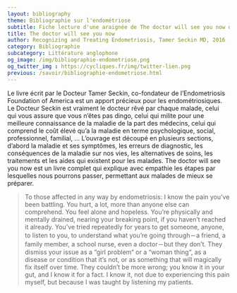 ```yaml
---
layout: bibliography
theme: Bibliographie sur l'endométriose
subtitle: Fiche lecture d'une araignée de The doctor will see you now de Tamer Seckin
title: The doctor will see you now
author: Recognizing and Treating Endometriosis, Tamer Seckin MD, 2016
category: Bibliographie
subcategory: Littérature anglophone
og_image: /img/bibliographie-endometriose.png
og_twitter_img : https://cycliques.fr/img/twitter-lien.png
previous: /savoir/bibliographie-endometriose.html
---
```

Le livre écrit par le Docteur Tamer Seckin, co-fondateur de l’Endometriosis Foundation of America est un apport précieux pour les endométriosiques. Le Docteur Seckin est vraiment le docteur rêvé par chaque malade, celui qui vous assure que vous n’êtes pas dingo, celui qui milite pour une meilleure connaissance de la maladie de la part des médecins, celui qui comprend le coût élevé qu’a la maladie en terme psychologique, social, professionnel, familial, …
L’ouvrage est découpé en plusieurs sections, d’abord la maladie et ses symptômes, les erreurs de diagnostic, les conséquences de la maladie sur nos vies, les alternatives de soins, les traitements et les aides qui existent pour les malades. The doctor will see you now est un livre complet qui explique avec empathie les étapes par lesquelles nous pourrons passer, permettant aux malades de mieux se préparer.

>To those affected in any way by endometriosis: I know the pain you’ve been battling. You hurt, a lot, more than anyone else can comprehend. You feel alone and hopeless. You’re physically and mentally drained, nearing your breaking point, if you haven’t reached it already. You’ve tried repeatedly for years to get someone, anyone, to listen to you, to understand what you’re going through－a friend, a family member, a school nurse, even a doctor－but they don’t. They dismiss your issue as a “girl problem“ or a “woman thing“, as a disease or condition that it’s not, or as something that will magically fix itself over time. They couldn’t be more wrong; you know it in your gut, and I know it for a fact. I know it, not due to experiencing this pain myself, but because I was taught by listening my patients.